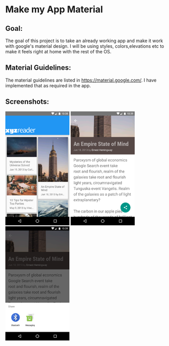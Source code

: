 # Make my App Material

## Goal:
The goal of this project is to take an already working app and make it work with google's material design. I will be using styles, colors,elevations etc to make it feels right at home with the rest of the OS.

## Material Guidelines:
The material guidelines are listed in https://material.google.com/. I have implemented that as required in the app.

## Screenshots:
<img src="img/screenshot1.png" alt="screenshot1" width="200px" />
<img src="img/screenshot2.png" alt="screenshot2" width="200px" />
<img src="img/screenshot3.png" alt="screenshot3" width="200px" />
